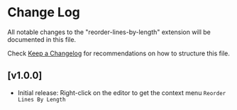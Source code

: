 # Change Log

All notable changes to the "reorder-lines-by-length" extension will be documented in this file.

Check [Keep a Changelog](http://keepachangelog.com/) for recommendations on how to structure this file.

## [v1.0.0]

- Initial release: Right-click on the editor to get the context menu `Reorder Lines By Length`